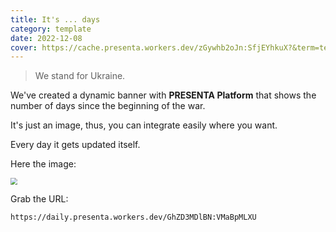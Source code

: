 ```yaml
---
title: It's ... days
category: template
date: 2022-12-08
cover: https://cache.presenta.workers.dev/zGywhb2oJn:SfjEYhkuX?&term=tech&title=It's+...+days&subtitle=Template
---
```


>  We stand for Ukraine.

We've created a dynamic banner with **PRESENTA Platform** that shows the number of days since the beginning of the war.

It's just an image, thus, you can integrate easily where you want.

Every day it gets updated itself.

Here the image:

<img src="https://daily.presenta.workers.dev/GhZD3MDlBN:VMaBpMLXU" style="zoom:67%;" />

Grab the URL:

```shell
https://daily.presenta.workers.dev/GhZD3MDlBN:VMaBpMLXU
```

